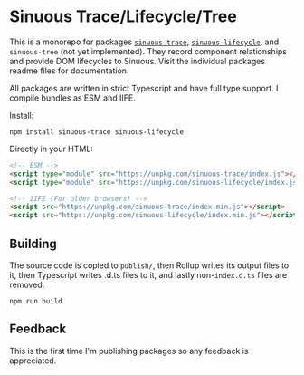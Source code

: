 # Sinuous Trace/Lifecycle/Tree

This is a monorepo for packages [`sinuous-trace`][1], [`sinuous-lifecycle`][2],
and `sinuous-tree` (not yet implemented). They record component relationships
and provide DOM lifecycles to Sinuous. Visit the individual packages readme
files for documentation.

All packages are written in strict Typescript and have full type support. I
compile bundles as ESM and IIFE.

Install:

```
npm install sinuous-trace sinuous-lifecycle
```

Directly in your HTML:

```html
<!-- ESM -->
<script type="module" src="https://unpkg.com/sinuous-trace/index.js"></script>
<script type="module" src="https://unpkg.com/sinuous-lifecycle/index.js"></script>

<!-- IIFE (For older browsers) -->
<script src="https://unpkg.com/sinuous-trace/index.min.js"></script>
<script src="https://unpkg.com/sinuous-lifecycle/index.min.js"></script>
```

## Building

The source code is copied to `publish/`, then Rollup writes its output files to
it, then Typescript writes .d.ts files to it, and lastly non-`index.d.ts` files
are removed.

```
npm run build
```

## Feedback

This is the first time I'm publishing packages so any feedback is appreciated.

[1]: https://www.npmjs.com/package/sinuous-trace
[2]: https://www.npmjs.com/package/sinuous-lifecycle
